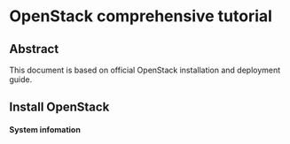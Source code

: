# OpenStack comprehensive tutorial
## Abstract
This document is based on official OpenStack installation and deployment guide.
## Install OpenStack
#### System infomation

<!--stackedit_data:
eyJoaXN0b3J5IjpbLTE4NzgyNzE4NzcsOTQwMDIwNzA0LC0zMz
I0NTUzNjNdfQ==
-->